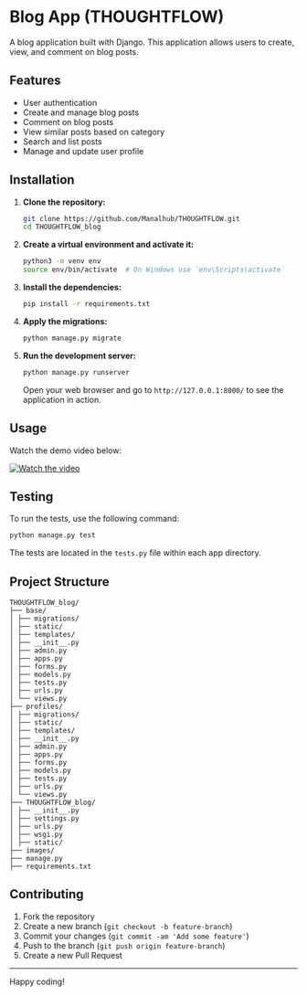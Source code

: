 # Blog App (THOUGHTFLOW)

A blog application built with Django. This application allows users to create, view, and comment on blog posts.

## Features

- User authentication
- Create and manage blog posts
- Comment on blog posts
- View similar posts based on category
- Search and list posts
- Manage and update user profile

## Installation

1. **Clone the repository:**

   ```bash
   git clone https://github.com/Manalhub/THOUGHTFLOW.git
   cd THOUGHTFLOW_blog
   ```

2. **Create a virtual environment and activate it:**

   ```bash
   python3 -m venv env
   source env/bin/activate  # On Windows use `env\Scripts\activate`
   ```

3. **Install the dependencies:**

   ```bash
   pip install -r requirements.txt
   ```

4. **Apply the migrations:**

   ```bash
   python manage.py migrate
   ```


5. **Run the development server:**

   ```bash
   python manage.py runserver
   ```

   Open your web browser and go to `http://127.0.0.1:8000/` to see the application in action.

## Usage
Watch the demo video below:

[![Watch the video](https://img.youtube.com/vi/https://www.youtube.com/watch?v=hBL_1A5ju0o/maxresdefault.jpg)](https://www.youtube.com/watch?v=hBL_1A5ju0o)

## Testing

To run the tests, use the following command:

```bash
python manage.py test
```

The tests are located in the `tests.py` file within each app directory. 

## Project Structure

```
THOUGHTFLOW_blog/
├── base/
│ ├── migrations/
│ ├── static/
│ ├── templates/
│ ├── __init__.py
│ ├── admin.py
│ ├── apps.py
│ ├── forms.py
│ ├── models.py
│ ├── tests.py
│ ├── urls.py
│ └── views.py
├── profiles/
│ ├── migrations/
│ ├── static/
│ ├── templates/
│ ├── __init__.py
│ ├── admin.py
│ ├── apps.py
│ ├── forms.py
│ ├── models.py
│ ├── tests.py
│ ├── urls.py
│ └── views.py
├── THOUGHTFLOW_blog/
│ ├── __init__.py
│ ├── settings.py
│ ├── urls.py
│ ├── wsgi.py
│ ├── static/
├── images/
├── manage.py
├── requirements.txt

```

## Contributing

1. Fork the repository
2. Create a new branch (`git checkout -b feature-branch`)
3. Commit your changes (`git commit -am 'Add some feature'`)
4. Push to the branch (`git push origin feature-branch`)
5. Create a new Pull Request

---

Happy coding!
```

